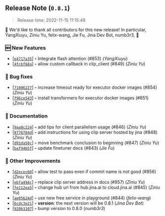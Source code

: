 ## Release Note (`0.8.1`)

> Release time: 2022-11-15 11:15:48



🙇 We'd like to thank all contributors for this new release! In particular,
 YangXiuyu,  Ziniu Yu,  felix-wang,  Jie Fu,  Jina Dev Bot,  numb3r3,  🙇


### 🆕 New Features

 - [[```e4717a35```](https://github.com/jina-ai/clip-as-service/commit/e4717a35f850e6a2cd8b4d8b4c994fad30fd5c72)] __-__ Integrate flash attention (#853) (*YangXiuyu*)
 - [[```4fcbf68a```](https://github.com/jina-ai/clip-as-service/commit/4fcbf68a883cb3143e47738df4c8044dfec2a131)] __-__ allow custom callback in clip_client (#849) (*Ziniu Yu*)

### 🐞 Bug fixes

 - [[```71086227```](https://github.com/jina-ai/clip-as-service/commit/710862279bdef342983bd7944f413d8ee54f9603)] __-__ increase timeout ready for executor docker images (#854) (*Ziniu Yu*)
 - [[```f96ce543```](https://github.com/jina-ai/clip-as-service/commit/f96ce5433dc1ec473ae89e22f01520b93abc6071)] __-__ install transformers for executor docker images (#851) (*Ziniu Yu*)

### 📗 Documentation

 - [[```9aa8c224```](https://github.com/jina-ai/clip-as-service/commit/9aa8c224f93c4a7b52fecac8fe8a18832ce98814)] __-__ add tips for client parallelism usage (#846) (*Ziniu Yu*)
 - [[```8776784d```](https://github.com/jina-ai/clip-as-service/commit/8776784d2cf2b0bfce44724db10c18dbda7acb77)] __-__ add instructions for using clip server hosted by jina (#848) (*Ziniu Yu*)
 - [[```d91da50c```](https://github.com/jina-ai/clip-as-service/commit/d91da50cc86942623dbee2cdb6b31350d9ce6a8e)] __-__ move benchmark conclusion to beginning (#847) (*Ziniu Yu*)
 - [[```baf94b5f```](https://github.com/jina-ai/clip-as-service/commit/baf94b5f70b9c18cfe2c0fea3e284fe30e4ca093)] __-__ update finetuner docs (#843) (*Jie Fu*)

### 🍹 Other Improvements

 - [[```d2ecec60```](https://github.com/jina-ai/clip-as-service/commit/d2ecec60e9be4235518d19b0e2f2342fa5401dfc)] __-__ allow test to pass even if commit name is not good (#856) (*Ziniu Yu*)
 - [[```ebfa494c```](https://github.com/jina-ai/clip-as-service/commit/ebfa494c9218a848e0bc49a552dabecda1373dbb)] __-__ replace clip server address in docs (#857) (*Ziniu Yu*)
 - [[```fe112ea5```](https://github.com/jina-ai/clip-as-service/commit/fe112ea5ec8dd9de8fd842633b17dcb9079c79a4)] __-__ change hub url from hub.jina.ai to cloud.jina.ai (#845) (*Ziniu Yu*)
 - [[```ae05624d```](https://github.com/jina-ai/clip-as-service/commit/ae05624d68bf8c3fbcefc1d07b0adabbe1cad422)] __-__ use new free service in playground (#844) (*felix-wang*)
 - [[```6cdc3e21```](https://github.com/jina-ai/clip-as-service/commit/6cdc3e21bb6e0b0476b94e40cfa88a475d4a5f7d)] __-__ __version__: the next version will be 0.8.1 (*Jina Dev Bot*)
 - [[```920b3107```](https://github.com/jina-ai/clip-as-service/commit/920b31070f54b1b6af4d4e58e7db351a576e0783)] __-__ bump version to 0.8.0 (*numb3r3*)

